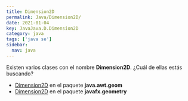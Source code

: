 ```yaml
---
title: Dimension2D
permalink: Java/Dimension2D/
date: 2021-01-04
key: JavaJava.D.Dimension2D
category: java
tags: ['java se']
sidebar: 
  nav: java
---
```


Existen varios clases con el nombre **Dimension2D**. ¿Cuál de ellas estás buscando?
<ul>
<li><a href="/Java/Dimension2D-java-awt-geom/">Dimension2D</a> en el paquete <strong>java.awt.geom</strong></li>
<li><a href="/Java/Dimension2D-javafx-geometry/">Dimension2D</a> en el paquete <strong>javafx.geometry</strong></li>
<ul>
